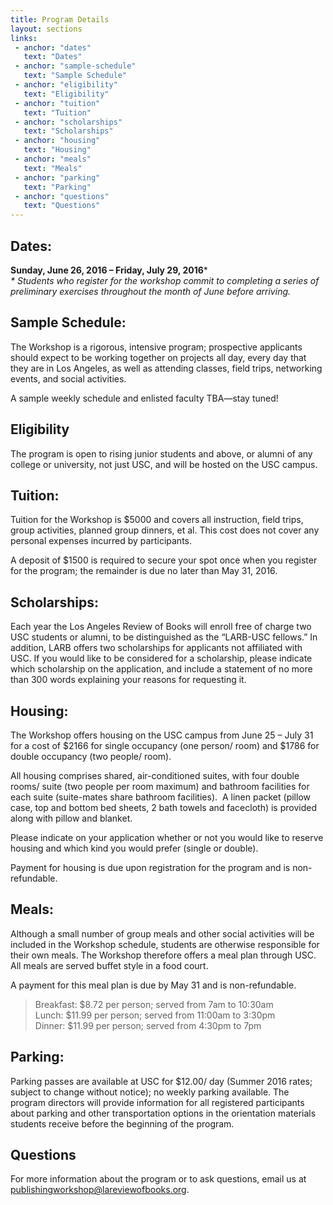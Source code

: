 ```yaml
---
title: Program Details
layout: sections
links:
 - anchor: "dates"
   text: "Dates"
 - anchor: "sample-schedule"
   text: "Sample Schedule"
 - anchor: "eligibility"
   text: "Eligibility"
 - anchor: "tuition"
   text: "Tuition"
 - anchor: "scholarships"
   text: "Scholarships"
 - anchor: "housing"
   text: "Housing"
 - anchor: "meals"
   text: "Meals"
 - anchor: "parking"
   text: "Parking"
 - anchor: "questions"
   text: "Questions"
---
```


## Dates: 
**Sunday, June 26, 2016 – Friday, July 29, 2016***  
_* Students who register for the workshop commit to completing a series of
preliminary exercises throughout the month of June before arriving._

## Sample Schedule:

The Workshop is a rigorous, intensive program; prospective applicants should
expect to be working together on projects all day, every day that they are in
Los Angeles, as well as attending classes, field trips, networking events, and
social activities.

A sample weekly schedule and enlisted faculty TBA—stay tuned!

## Eligibility

The program is open to rising junior students and above, or alumni of any college
or university, not just USC, and will be hosted on the USC campus.

## Tuition:

Tuition for the Workshop is $5000 and covers all instruction, field trips, group
activities, planned group dinners, et al. This cost does not cover any personal
expenses incurred by participants.

A deposit of $1500 is required to secure your spot once when you register for
the program; the remainder is due no later than May 31, 2016.

## Scholarships:

Each year the Los Angeles Review of Books will enroll free of charge two USC
students or alumni, to be distinguished as the “LARB-USC fellows.” In addition,
LARB offers two scholarships for applicants not affiliated with USC. If you
would like to be considered for a scholarship, please indicate which scholarship
on the application, and include a statement of no more than 300 words explaining
your reasons for requesting it.

## Housing:

The Workshop offers housing on the USC campus from June 25 – July 31 for a cost
of $2166 for single occupancy (one person/ room) and $1786 for double occupancy
(two people/ room).

All housing comprises shared, air-conditioned suites, with four double rooms/
suite (two people per room maximum) and bathroom facilities for each suite
(suite-mates share bathroom facilities).  A linen packet (pillow case, top and
bottom bed sheets, 2 bath towels and facecloth) is provided along with pillow
and blanket.

Please indicate on your application whether or not you would like to reserve
housing and which kind you would prefer (single or double).

Payment for housing is due upon registration for the program and is
non-refundable.

## Meals:

Although a small number of group meals and other social activities will be
included in the Workshop schedule, students are otherwise responsible for their
own meals. The Workshop therefore offers a meal plan through USC. All meals are
served buffet style in a food court.
 
A payment for this meal plan is due by May 31 and is non-refundable.

> Breakfast: $8.72 per person; served from 7am to 10:30am  
> Lunch: $11.99 per person; served from 11:00am to 3:30pm  
> Dinner: $11.99 per person; served from 4:30pm to 7pm  

## Parking:

Parking passes are available at USC for $12.00/ day (Summer 2016 rates; subject
to change without notice); no weekly parking available. The program directors
will provide information for all registered participants about parking and other
transportation options in the orientation materials students receive before the
beginning of the program.


## Questions

For more information about the program or to ask questions, email us at
[publishingworkshop@lareviewofbooks.org](mailto:publishingworkshop@lareviewofbooks.org).
